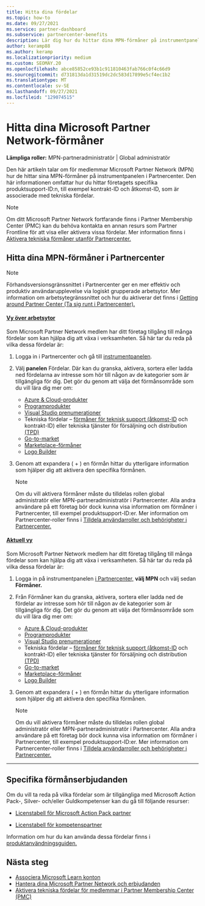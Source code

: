 ```yaml
---
title: Hitta dina fördelar
ms.topic: how-to
ms.date: 09/27/2021
ms.service: partner-dashboard
ms.subservice: partnercenter-benefits
description: Lär dig hur du hittar dina MPN-förmåner på instrumentpanelen i Partnercenter. Innehåller information om hur du hittar ditt åtkomst-ID och kontrakt-ID för tekniska fördelar.
author: keramp88
ms.author: keramp
ms.localizationpriority: medium
ms.custom: SEOMAY.20
ms.openlocfilehash: abce85852ce93b1c911810463fab766c0f4c66d9
ms.sourcegitcommit: d731813da1d31519dc2dc583d17899e5cf4ec1b2
ms.translationtype: MT
ms.contentlocale: sv-SE
ms.lasthandoff: 09/27/2021
ms.locfileid: "129074515"
---
```

# <a name="locate-your-microsoft-partner-network-benefits"></a>Hitta dina Microsoft Partner Network-förmåner 

**Lämpliga roller:** MPN-partneradministratör | Global administratör

Den här artikeln talar om för medlemmar Microsoft Partner Network (MPN) hur de hittar sina MPN-förmåner på instrumentpanelen i Partnercenter. Den här informationen omfattar hur du hittar företagets specifika produktsupport-ID:n, till exempel kontrakt-ID och åtkomst-ID, som är associerade med tekniska fördelar.

> [!NOTE]
> Om ditt Microsoft Partner Network fortfarande finns i Partner Membership Center (PMC) kan du behöva kontakta en annan resurs som Partner Frontline för att visa eller aktivera vissa fördelar. Mer information finns i [Aktivera tekniska förmåner utanför Partnercenter.](./partner-membership-center-retirement-faq.md)

## <a name="find-your-mpn-benefits-in-partner-center"></a>Hitta dina MPN-förmåner i Partnercenter

> [!NOTE]
> Förhandsversionsgränssnittet i Partnercenter ger en mer effektiv och produktiv användarupplevelse via logiskt grupperade arbetsytor. Mer information om arbetsytegränssnittet och hur du aktiverar det finns i [Getting around Partner Center (Ta sig runt i Partnercenter).](get-around-partner-center.md#turn-workspaces-on-and-off)

#### <a name="workspaces-view"></a>[Vy över arbetsytor](#tab/workspaces-view)

Som Microsoft Partner Network medlem har ditt företag tillgång till många fördelar som kan hjälpa dig att växa i verksamheten. Så här tar du reda på vilka dessa fördelar är:

1. Logga in i Partnercenter och gå till [instrumentpanelen](https://partner.microsoft.com/dashboard/home).

2. Välj **panelen** Fördelar. Där kan du granska, aktivera, sortera eller ladda ned fördelarna av intresse som hör till någon av de kategorier som är tillgängliga för dig. Det gör du genom att välja det förmånsområde som du vill lära dig mer om:

   - [Azure & Cloud-produkter](mpn-benefits-azure-cloud.md)
   - [Programprodukter](mpn-benefits-software.md)
   - [Visual Studio prenumerationer](mpn-benefits-visual-studio.md)
   - Tekniska fördelar – [förmåner för teknisk support (åtkomst-ID](mpn-benefits-technical-support.md) och kontrakt-ID) eller tekniska tjänster för försäljning och distribution [(TPD)](technical-benefits.md)
   - [Go-to-market](mpn-learn-about-go-to-market-benefits.md)
   - [Marketplace-förmåner](marketplace-rewards.md)
   - [Logo Builder](mpn-logo-builder.md)

3. Genom att expandera ( + ) en förmån hittar du ytterligare information som hjälper dig att aktivera den specifika förmånen.

   > [!NOTE]
   > Om du vill aktivera förmåner måste du tilldelas rollen global administratör eller MPN-partneradministratör i Partnercenter. Alla andra användare på ett företag bör dock kunna visa information om förmåner i Partnercenter, till exempel produktsupport-ID:er. Mer information om Partnercenter-roller finns i [Tilldela användarroller och behörigheter i Partnercenter.](permissions-overview.md)

#### <a name="current-view"></a>[Aktuell vy](#tab/current-view)

Som Microsoft Partner Network medlem har ditt företag tillgång till många fördelar som kan hjälpa dig att växa i verksamheten. Så här tar du reda på vilka dessa fördelar är:

1. Logga in på instrumentpanelen [i Partnercenter,](https://partner.microsoft.com/dashboard/home) **välj MPN** och välj sedan **Förmåner.**

2. Från Förmåner kan du granska, aktivera, sortera eller ladda ned de fördelar av intresse som hör till någon av de kategorier som är tillgängliga för dig. Det gör du genom att välja det förmånsområde som du vill lära dig mer om:

   - [Azure & Cloud-produkter](mpn-benefits-azure-cloud.md)
   - [Programprodukter](mpn-benefits-software.md)
   - [Visual Studio prenumerationer](mpn-benefits-visual-studio.md)
   - Tekniska fördelar – [förmåner för teknisk support (åtkomst-ID](mpn-benefits-technical-support.md) och kontrakt-ID) eller tekniska tjänster för försäljning och distribution [(TPD)](technical-benefits.md)
   - [Go-to-market](mpn-learn-about-go-to-market-benefits.md)
   - [Marketplace-förmåner](marketplace-rewards.md)
   - [Logo Builder](mpn-logo-builder.md)

3. Genom att expandera ( + ) en förmån hittar du ytterligare information som hjälper dig att aktivera den specifika förmånen.

   > [!NOTE]
   > Om du vill aktivera förmåner måste du tilldelas rollen global administratör eller MPN-partneradministratör i Partnercenter. Alla andra användare på ett företag bör dock kunna visa information om förmåner i Partnercenter, till exempel produktsupport-ID:er. Mer information om Partnercenter-roller finns i [Tilldela användarroller och behörigheter i Partnercenter.](permissions-overview.md)

* * *

## <a name="specific-benefit-offers"></a>Specifika förmånserbjudanden

Om du vill ta reda på vilka fördelar som är tillgängliga med Microsoft Action Pack-, Silver- och/eller Guldkompetenser kan du gå till följande resurser:

- [Licenstabell för Microsoft Action Pack partner](https://assetsprod.microsoft.com/en-us/microsoft-action-pack-license-table.pdf)

- [Licenstabell för kompetenspartner](https://assetsprod.microsoft.com/mpn-maps-software-iur-competency-license-table.docx)

Information om hur du kan använda dessa fördelar finns i [produktanvändningsguiden.](https://assets.microsoft.com/MPN-MAPS-Product-Usage-Guide.pdf)

## <a name="next-steps"></a>Nästa steg

- [Associera Microsoft Learn konton](ms-learn-associate.md)
- [Hantera dina Microsoft Partner Network och erbjudanden](manage-your-partner-network-benefits.md)
- [Aktivera tekniska fördelar för medlemmar i Partner Membership Center (PMC)](./partner-membership-center-retirement-faq.md)
